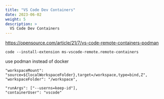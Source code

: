 ```yaml
---
title: "VS Code Dev Containers"
date: 2023-06-02
weight: 5
description: >
  VS Code Dev Containers
---
```


https://opensource.com/article/21/7/vs-code-remote-containers-podman

```shell
code --install-extension ms-vscode-remote.remote-containers
```

use podman instead of docker

```
"workspaceMount": "source=${localWorkspaceFolder},target=/workspace,type=bind,Z",
"workspaceFolder": "/workspace",

"runArgs": ["--userns=keep-id"],
"containerUser": "vscode"
```